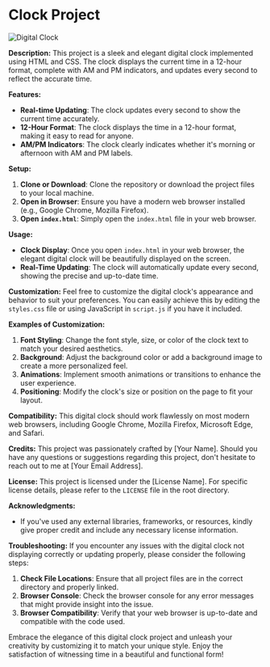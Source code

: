 # Clock Project

![Digital Clock](clock.png)

**Description:**
This project is a sleek and elegant digital clock implemented using HTML and CSS. The clock displays the current time in a 12-hour format, complete with AM and PM indicators, and updates every second to reflect the accurate time.

**Features:**
- **Real-time Updating**: The clock updates every second to show the current time accurately.
- **12-Hour Format**: The clock displays the time in a 12-hour format, making it easy to read for anyone.
- **AM/PM Indicators**: The clock clearly indicates whether it's morning or afternoon with AM and PM labels.

**Setup:**
1. **Clone or Download**: Clone the repository or download the project files to your local machine.
2. **Open in Browser**: Ensure you have a modern web browser installed (e.g., Google Chrome, Mozilla Firefox).
3. **Open `index.html`**: Simply open the `index.html` file in your web browser.

**Usage:**
- **Clock Display**: Once you open `index.html` in your web browser, the elegant digital clock will be beautifully displayed on the screen.
- **Real-Time Updating**: The clock will automatically update every second, showing the precise and up-to-date time.

**Customization:**
Feel free to customize the digital clock's appearance and behavior to suit your preferences. You can easily achieve this by editing the `styles.css` file or using JavaScript in `script.js` if you have it included.

**Examples of Customization:**
1. **Font Styling**: Change the font style, size, or color of the clock text to match your desired aesthetics.
2. **Background**: Adjust the background color or add a background image to create a more personalized feel.
3. **Animations**: Implement smooth animations or transitions to enhance the user experience.
4. **Positioning**: Modify the clock's size or position on the page to fit your layout.

**Compatibility:**
This digital clock should work flawlessly on most modern web browsers, including Google Chrome, Mozilla Firefox, Microsoft Edge, and Safari.

**Credits:**
This project was passionately crafted by [Your Name]. Should you have any questions or suggestions regarding this project, don't hesitate to reach out to me at [Your Email Address].

**License:**
This project is licensed under the [License Name]. For specific license details, please refer to the `LICENSE` file in the root directory.

**Acknowledgments:**
- If you've used any external libraries, frameworks, or resources, kindly give proper credit and include any necessary license information.

**Troubleshooting:**
If you encounter any issues with the digital clock not displaying correctly or updating properly, please consider the following steps:
1. **Check File Locations**: Ensure that all project files are in the correct directory and properly linked.
2. **Browser Console**: Check the browser console for any error messages that might provide insight into the issue.
3. **Browser Compatibility**: Verify that your web browser is up-to-date and compatible with the code used.

Embrace the elegance of this digital clock project and unleash your creativity by customizing it to match your unique style. Enjoy the satisfaction of witnessing time in a beautiful and functional form!
